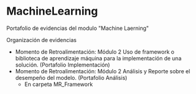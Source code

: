 # MachineLearning

Portafolio de evidencias del modulo "Machine Laerning"

Organización de evidencias

- Momento de Retroalimentación: Módulo 2 Uso de framework o biblioteca de aprendizaje máquina para la implementación de una solución. (Portafolio Implementación)
- Momento de Retroalimentación: Módulo 2 Análisis y Reporte sobre el desempeño del modelo. (Portafolio Análisis)
    * En carpeta MR_Framework
